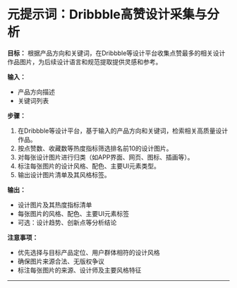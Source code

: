 # 元提示词：Dribbble高赞设计采集与分析

**目标：**
根据产品方向和关键词，在Dribbble等设计平台收集点赞最多的相关设计作品图片，为后续设计语言和规范提取提供灵感和参考。

**输入：**
- 产品方向描述
- 关键词列表

**步骤：**
1. 在Dribbble等设计平台，基于输入的产品方向和关键词，检索相关高质量设计作品。
2. 按点赞数、收藏数等热度指标筛选排名前10的设计图片。
3. 对每张设计图片进行归类（如APP界面、网页、图标、插画等）。
4. 标注每张图片的设计风格、配色、主要UI元素类型。
5. 输出设计图片清单及其风格标签。

**输出：**
- 设计图片及其热度指标清单
- 每张图片的风格、配色、主要UI元素标签
- 可选：设计趋势、创新点等分析结论

**注意事项：**
- 优先选择与目标产品定位、用户群体相符的设计风格
- 确保图片来源合法、无版权争议
- 标注每张图片的来源、设计师及主要风格特征

---